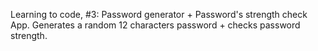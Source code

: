 Learning to code, #3: Password generator + Password's strength check App. Generates a random 12 characters password + checks password strength.
